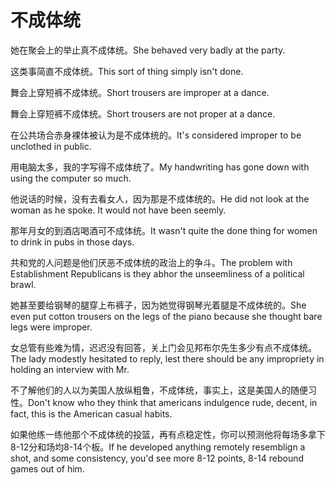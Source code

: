 # 不成体统

<p><span class="chinese">她在聚会上的举止真不成体统。</span><span class="english">She behaved very badly at the party.</span></p>

<p><span class="chinese">这类事简直不成体统。</span><span class="english">This sort of thing simply isn't done.</span></p>

<p><span class="chinese">舞会上穿短裤不成体统。</span><span class="english">Short trousers are improper at a dance.</span></p>

<p><span class="chinese">舞会上穿短裤不成体统。</span><span class="english">Short trousers are not proper at a dance.</span></p>

<p><span class="chinese">在公共场合赤身裸体被认为是不成体统的。</span><span class="english">It's considered improper to be unclothed in public.</span></p>

<p><span class="chinese">用电脑太多，我的字写得不成体统了。</span><span class="english">My handwriting has gone down with using the computer so much.</span></p>

<p><span class="chinese">他说话的时候，没有去看女人，因为那是不成体统的。</span><span class="english">He did not look at the woman as he spoke. It would not have been seemly.</span></p>

<p><span class="chinese">那年月女的到酒店喝酒可不成体统。</span><span class="english">It wasn't quite the done thing for women to drink in pubs in those days.</span></p>

<p><span class="chinese">共和党的人问题是他们厌恶不成体统的政治上的争斗。</span><span class="english">The problem with Establishment Republicans is they abhor the unseemliness of a political brawl.</span></p>

<p><span class="chinese">她甚至要给钢琴的腿穿上布裤子，因为她觉得钢琴光着腿是不成体统的。</span><span class="english">She even put cotton trousers on the legs of the piano because she thought bare legs were improper.</span></p>

<p><span class="chinese">女总管有些难为情，迟迟没有回答，关上门会见邦布尔先生多少有点不成体统。</span><span class="english">The lady modestly hesitated to reply, lest there should be any impropriety in holding an interview with Mr.</span></p>

<p><span class="chinese">不了解他们的人以为美国人放纵粗鲁，不成体统，事实上，这是美国人的随便习性。</span><span class="english">Don't know who they think that americans indulgence rude, decent, in fact, this is the American casual habits.</span></p>

<p><span class="chinese">如果他练一练他那个不成体统的投篮，再有点稳定性，你可以预测他将每场多拿下8-12分和场均8-14个板。</span><span class="english">If he developed anything remotely resemblign a shot, and some consistency, you'd see more 8-12 points, 8-14 rebound games out of him.</span></p>

